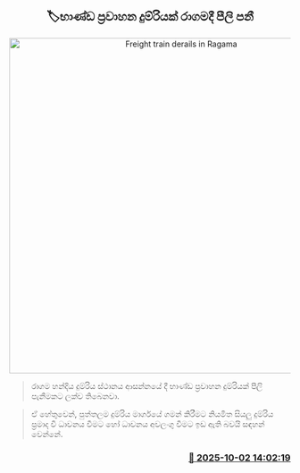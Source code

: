<p align='center'><b><h2 align='center' title='Freight train derails in Ragama'>🏷භාණ්ඩ ප්‍රවාහන දුම්රියක් රාගමදී පීලි පනී</h2></b></p>
<p align='center'><img src='https://helakuru.sgp1.cdn.digitaloceanspaces.com/esana/images/lib/train-njj.jpg' width='600' alt='Freight train derails in Ragama'></p>

> රාගම හන්දිය දුම්රිය ස්ථානය ආසන්නයේ දී භාණ්ඩ ප්‍රවාහන දුම්රියක් පීලි පැනීමකට ලක්ව තිබෙනවා.

> ඒ හේතුවෙන්, පුත්තලම දුම්රිය මාර්ගයේ ගමන් කිරීමට නියමිත සියලු දුම්රිය ප්‍රමාද වී ධාවනය වීමට හෝ ධාවනය අවලංගු වීමට ඉඩ ඇති බවයි සඳහන් වෙන්නේ.



<h3 align='right'><a href='https://www.helakuru.lk/esana/p/114175/'>📅 2025-10-02 14:02:19</a></h3>
